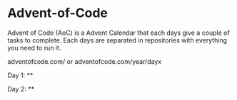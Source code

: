 # Advent-of-Code
Advent of Code (AoC) is a Advent Calendar that each days give a couple of tasks to complete.
Each days are separated in repositories with everything you need to run it.

adventofcode.com/ or adventofcode.com/year/dayx

Day 1: **

Day 2: **

